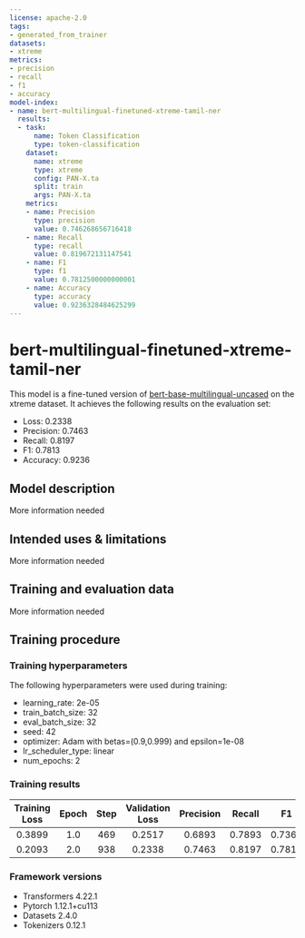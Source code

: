 ```yaml
---
license: apache-2.0
tags:
- generated_from_trainer
datasets:
- xtreme
metrics:
- precision
- recall
- f1
- accuracy
model-index:
- name: bert-multilingual-finetuned-xtreme-tamil-ner
  results:
  - task:
      name: Token Classification
      type: token-classification
    dataset:
      name: xtreme
      type: xtreme
      config: PAN-X.ta
      split: train
      args: PAN-X.ta
    metrics:
    - name: Precision
      type: precision
      value: 0.746268656716418
    - name: Recall
      type: recall
      value: 0.819672131147541
    - name: F1
      type: f1
      value: 0.7812500000000001
    - name: Accuracy
      type: accuracy
      value: 0.9236328484625299
---
```


<!-- This model card has been generated automatically according to the information the Trainer had access to. You
should probably proofread and complete it, then remove this comment. -->

# bert-multilingual-finetuned-xtreme-tamil-ner

This model is a fine-tuned version of [bert-base-multilingual-uncased](https://huggingface.co/bert-base-multilingual-uncased) on the xtreme dataset.
It achieves the following results on the evaluation set:
- Loss: 0.2338
- Precision: 0.7463
- Recall: 0.8197
- F1: 0.7813
- Accuracy: 0.9236

## Model description

More information needed

## Intended uses & limitations

More information needed

## Training and evaluation data

More information needed

## Training procedure

### Training hyperparameters

The following hyperparameters were used during training:
- learning_rate: 2e-05
- train_batch_size: 32
- eval_batch_size: 32
- seed: 42
- optimizer: Adam with betas=(0.9,0.999) and epsilon=1e-08
- lr_scheduler_type: linear
- num_epochs: 2

### Training results

| Training Loss | Epoch | Step | Validation Loss | Precision | Recall | F1     | Accuracy |
|:-------------:|:-----:|:----:|:---------------:|:---------:|:------:|:------:|:--------:|
| 0.3899        | 1.0   | 469  | 0.2517          | 0.6893    | 0.7893 | 0.7360 | 0.9143   |
| 0.2093        | 2.0   | 938  | 0.2338          | 0.7463    | 0.8197 | 0.7813 | 0.9236   |


### Framework versions

- Transformers 4.22.1
- Pytorch 1.12.1+cu113
- Datasets 2.4.0
- Tokenizers 0.12.1
